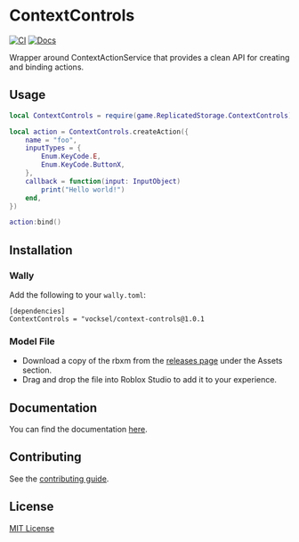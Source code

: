 # ContextControls

[![CI](https://github.com/vocksel/context-controls/actions/workflows/ci.yml/badge.svg)](https://github.com/vocksel/context-controls/actions/workflows/ci.yml)
[![Docs](https://img.shields.io/badge/docs-website-brightgreen)](https://vocksel.github.io/context-controls)


Wrapper around ContextActionService that provides a clean API for creating and
binding actions.

## Usage

```lua
local ContextControls = require(game.ReplicatedStorage.ContextControls)

local action = ContextControls.createAction({
    name = "foo",
    inputTypes = {
        Enum.KeyCode.E,
        Enum.KeyCode.ButtonX,
    },
    callback = function(input: InputObject)
        print("Hello world!")
    end,
})

action:bind()
```

## Installation

### Wally

Add the following to your `wally.toml`:

```
[dependencies]
ContextControls = "vocksel/context-controls@1.0.1
```

### Model File

* Download a copy of the rbxm from the [releases page](https://github.com/vocksel/context-controls/releases/latest) under the Assets section.
* Drag and drop the file into Roblox Studio to add it to your experience.

## Documentation

You can find the documentation [here](https://vocksel.github.io/context-controls).

## Contributing

See the [contributing guide](https://vocksel.github.io/context-controls/docs/contributing).

## License

[MIT License](LICENSE)
